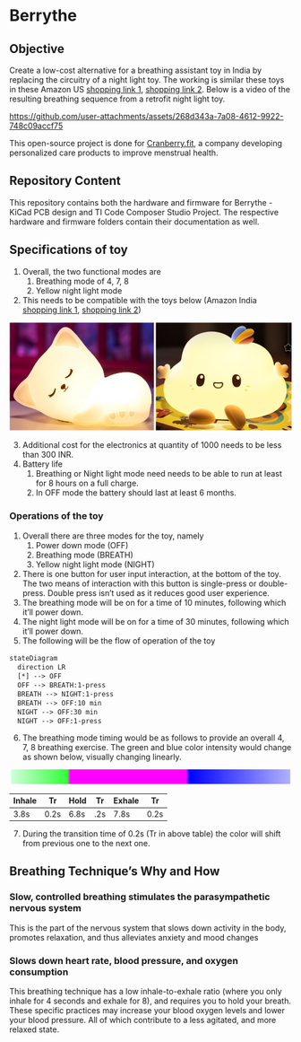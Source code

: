 # Berrythe

## Objective

Create a low-cost alternative for a breathing assistant toy in India by replacing the circuitry of a night light toy. The working is similar these toys in these Amazon US [shopping link 1](https://a.co/d/hcPQM95), [shopping link 2](https://a.co/d/2bBX1N4). Below is a video of the resulting breathing sequence from a retrofit night light toy.



https://github.com/user-attachments/assets/268d343a-7a08-4612-9922-748c09accf75



This open-source project is done for [Cranberry.fit](https://cranberry.fit), a company developing personalized care products to improve menstrual health.

## Repository Content

This repository contains both the hardware and firmware for Berrythe - KiCad PCB design and TI Code Composer Studio Project. The respective hardware and firmware folders contain their documentation as well.

## Specifications of toy

1. Overall, the two functional modes are
    1. Breathing mode of 4, 7, 8
    2. Yellow night light mode
2. This needs to be compatible with the toys below (Amazon India [shopping link 1](https://amzn.in/d/7s0jjhx), [shopping link 2](https://amzn.in/d/guYvsHx))

![image.png](readme-media/compatible_toys.png)

3. Additional cost for the electronics at quantity of 1000 needs to be less than 300 INR.
4. Battery life
    1. Breathing or Night light mode need needs to be able to run at least for 8 hours on a full charge.
    2. In OFF mode the battery should last at least 6 months.

### Operations of the toy

1. Overall there are three modes for the toy, namely
    1. Power down mode (OFF)
    2. Breathing mode (BREATH)
    3. Yellow night light mode (NIGHT)
2. There is one button for user input interaction, at the bottom of the toy. The two means of interaction with this button is single-press or double-press. Double press isn’t used as it reduces good user experience. 
3. The breathing mode will be on for a time of 10 minutes, following which it’ll power down.
4. The night light mode will be on for a time of 30 minutes, following which it’ll power down.
5. The following will be the flow of operation of the toy

```mermaid
stateDiagram
  direction LR
  [*] --> OFF
  OFF --> BREATH:1-press
  BREATH --> NIGHT:1-press
  BREATH --> OFF:10 min
  NIGHT --> OFF:30 min
  NIGHT --> OFF:1-press
```
6. The breathing mode timing would be as follows to provide an overall 4, 7, 8 breathing exercise. The green and blue color intensity would change as shown below, visually changing linearly. 

![image.png](readme-media/Color_transitions.png)

| Inhale | Tr | Hold | Tr | Exhale | Tr |
| --- | --- | --- | --- | --- | --- |
| 3.8s | 0.2s | 6.8s | .2s | 7.8s | 0.2s |
7. During the transition time of 0.2s (Tr in above table) the color will shift from previous one to the next one.

## Breathing Technique’s Why and How

### Slow, controlled breathing stimulates the parasympathetic nervous system

This is the part of the nervous system that slows down activity in the body, promotes relaxation, and thus alleviates anxiety and mood changes

### Slows down heart rate, blood pressure, and oxygen consumption

This breathing technique has a low inhale-to-exhale ratio (where you only inhale for 4 seconds and exhale for 8), and requires you to hold your breath. These specific practices may increase your blood oxygen levels and lower your blood pressure. All of which contribute to a less agitated, and more relaxed state.
